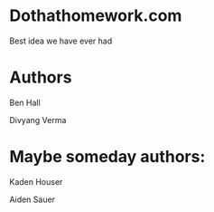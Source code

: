 # Dothathomework.com

Best idea we have ever had

# Authors

Ben Hall

Divyang Verma

# Maybe someday authors:

Kaden Houser

Aiden Sauer
